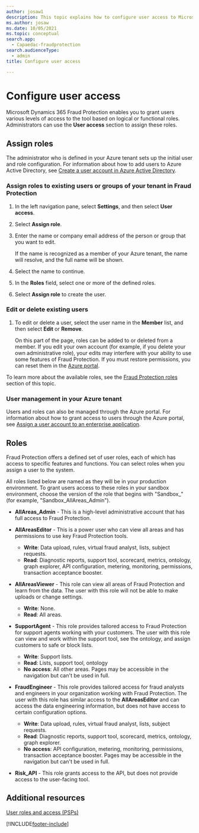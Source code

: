 ```yaml
---
author: josaw1
description: This topic explains how to configure user access to Microsoft Dynamics 365 Fraud Protection.
ms.author: josaw
ms.date: 10/05/2021
ms.topic: conceptual
search.app: 
  - Capaedac-fraudprotection
search.audienceType:
  - admin
title: Configure user access

---
```



# Configure user access

Microsoft Dynamics 365 Fraud Protection enables you to grant users various levels of access to the tool based on logical or functional roles. Administrators can use the **User access** section to assign these roles.

## Assign roles 

The administrator who is defined in your Azure tenant sets up the initial user and role configuration. For information about how to add users to Azure Active Directory, see [Create a user account in Azure Active Directory](/azure/active-directory/manage-apps/add-application-portal-assign-users#create-a-user-account).

### Assign roles to existing users or groups of your tenant in Fraud Protection
1. In the left navigation pane, select **Settings**, and then select **User access**. 
1. Select **Assign role**. 
1. Enter the name or company email address of the person or group that you want to edit. 

    If the name is recognized as a member of your Azure tenant, the name will resolve, and the full name will be shown. 

1. Select the name to continue. 
1. In the **Roles** field, select one or more of the defined roles. 
1. Select **Assign role** to create the user. 

### Edit or delete existing users
1. To edit or delete a user, select the user name in the **Member** list, and then select **Edit** or **Remove**. 

   On this part of the page, roles can be added to or deleted from a member. If you edit your own account (for example, if you delete your own administrative role), your edits may interfere with your ability to use some features of Fraud Protection. If you must restore permissions, you can reset them in the [Azure portal](https://portal.azure.com/#home). 

To learn more about the available roles, see the [Fraud Protection roles](configure-user-access.md#Roles) section of this topic. 

### User management in your Azure tenant 

Users and roles can also be managed through the Azure portal. For information about how to grant access to users through the Azure portal, see [Assign a user account to an enterprise application](/azure/active-directory/manage-apps/add-application-portal-assign-users#assign-a-user-account-to-an-enterprise-application). 

## Roles

Fraud Protection offers a defined set of user roles, each of which has access to specific features and functions. You can select roles when you assign a user to the system. 

All roles listed below are named as they will be in your production environment. To grant users access to these roles in your sandbox environment, choose the version of the role that begins with "Sandbox_" (for example, "Sandbox_AllAreas_Admin"). 

- **AllAreas_Admin** - This is a high-level administrative account that has full access to Fraud Protection. 

- **AllAreasEditor** - This is a power user who can view all areas and has permissions to use key Fraud Protection tools. 
  - **Write**: Data upload, rules, virtual fraud analyst, lists, subject requests. 
  - **Read**: Diagnostic reports, support tool, scorecard, metrics, ontology, graph explorer, API configuration, metering, monitoring, permissions, transaction acceptance booster.

- **AllAreasViewer** - This role can view all areas of Fraud Protection and learn from the data. The user with this role will not be able to make uploads or change settings. 
  - **Write**: None.
  - **Read**: All areas. 

- **SupportAgent** - This role provides tailored access to Fraud Protection for support agents working with your customers. The user with this role can view and work within the support tool, see the ontology, and assign customers to safe or block lists. 
  - **Write**: Support lists.
  - **Read**: Lists, support tool, ontology 
  - **No access**: All other areas. Pages may be accessible in the navigation but can't be used in full. 

- **FraudEngineer** - This role provides tailored access for fraud analysts and engineers in your organization working with Fraud Protection. The user with this role has similar access to the **AllAreasEditor** and can access the data engineering information, but does not have access to certain configuration options. 
  - **Write**: Data upload, rules, virtual fraud analyst, lists, subject requests.
  - **Read**: Diagnostic reports, support tool, scorecard, metrics, ontology, graph explorer. 
  - **No access**: API configuration, metering, monitoring, permissions, transaction acceptance booster. Pages may be accessible in the navigation but can't be used in full. 

- **Risk_API** - This role grants access to the API, but does not provide access to the user-facing tool. 

## Additional resources

[User roles and access (PSPs)](psp-user-roles.md)

[!INCLUDE[footer-include](includes/footer-banner.md)]

